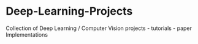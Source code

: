 # Deep-Learning-Projects
Collection of Deep Learning / Computer Vision projects - tutorials - paper Implementations

